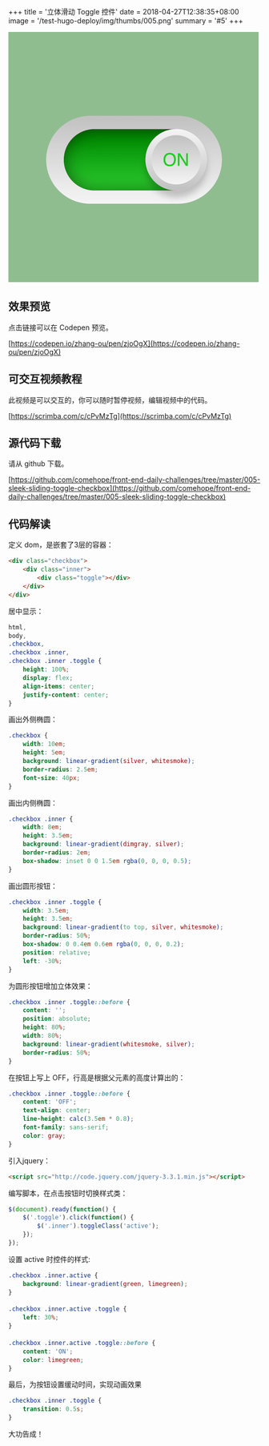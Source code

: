 +++
title = '立体滑动 Toggle 控件'
date = 2018-04-27T12:38:35+08:00
image = '/test-hugo-deploy/img/thumbs/005.png'
summary = '#5'
+++

![](./work.png)

## 效果预览

点击链接可以在 Codepen 预览。

[https://codepen.io/zhang-ou/pen/zjoOgX](https://codepen.io/zhang-ou/pen/zjoOgX)

## 可交互视频教程

此视频是可以交互的，你可以随时暂停视频，编辑视频中的代码。

[https://scrimba.com/c/cPvMzTg](https://scrimba.com/c/cPvMzTg)

## 源代码下载

请从 github 下载。

[https://github.com/comehope/front-end-daily-challenges/tree/master/005-sleek-sliding-toggle-checkbox](https://github.com/comehope/front-end-daily-challenges/tree/master/005-sleek-sliding-toggle-checkbox)

## 代码解读

定义 dom，是嵌套了3层的容器：
```html
<div class="checkbox">
	<div class="inner">
		<div class="toggle"></div>
	</div>
</div>
```

居中显示：
```css
html, 
body,
.checkbox,
.checkbox .inner,
.checkbox .inner .toggle {
	height: 100%;
	display: flex;
	align-items: center;
	justify-content: center;
}
```

画出外侧椭圆：
```css
.checkbox {
	width: 10em;
	height: 5em;
	background: linear-gradient(silver, whitesmoke);
	border-radius: 2.5em;
	font-size: 40px;
}
```

画出内侧椭圆：
```css
.checkbox .inner {
	width: 8em;
	height: 3.5em;
	background: linear-gradient(dimgray, silver);
	border-radius: 2em;
	box-shadow: inset 0 0 1.5em rgba(0, 0, 0, 0.5);
}
```

画出圆形按钮：
```css
.checkbox .inner .toggle {
	width: 3.5em;
	height: 3.5em;
	background: linear-gradient(to top, silver, whitesmoke);
	border-radius: 50%;
	box-shadow: 0 0.4em 0.6em rgba(0, 0, 0, 0.2);
	position: relative;
	left: -30%;
}
```

为圆形按钮增加立体效果：
```css
.checkbox .inner .toggle::before {
	content: '';
	position: absolute;
	height: 80%;
	width: 80%;
	background: linear-gradient(whitesmoke, silver);
	border-radius: 50%;
}
```

在按钮上写上 OFF，行高是根据父元素的高度计算出的：
```css
.checkbox .inner .toggle::before {
	content: 'OFF';
	text-align: center;
	line-height: calc(3.5em * 0.8);
	font-family: sans-serif;
	color: gray;
}
```

引入jquery：
```html
<script src="http://code.jquery.com/jquery-3.3.1.min.js"></script>
```

编写脚本，在点击按钮时切换样式类：
```javascript
$(document).ready(function() {
	$('.toggle').click(function() {
		$('.inner').toggleClass('active');
	});
});
```

设置 active 时控件的样式:
```css
.checkbox .inner.active {
	background: linear-gradient(green, limegreen);
}

.checkbox .inner.active .toggle {
	left: 30%;
}

.checkbox .inner.active .toggle::before {
	content: 'ON';
	color: limegreen;
}
```

最后，为按钮设置缓动时间，实现动画效果
```css
.checkbox .inner .toggle {
	transition: 0.5s;
}
```

大功告成！
